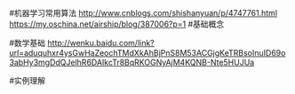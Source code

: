 #机器学习常用算法
<http://www.cnblogs.com/shishanyuan/p/4747761.html>
<https://my.oschina.net/airship/blog/387006?p=1>
#基础概念

#数学基础
<http://wenku.baidu.com/link?url=aduquhxr4ysGwHaZeochTMdXkAhBjPnS8M53ACGjgKeTRBsoInuID69o3abHy3mgDdQJelhR6DAIkcTr8BqRKOGNyAjM4KQNB-Nte5HUJUa>

#实例理解